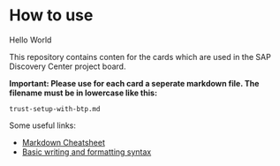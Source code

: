 # How to use
Hello World

This repository contains conten for the cards which are used in the SAP Discovery Center project board.

**Important: Please use for each card a seperate markdown file. The filename must be in lowercase like this:**

`trust-setup-with-btp.md`

Some useful links:

- [Markdown Cheatsheet](https://github.com/adam-p/markdown-here/wiki/Markdown-Cheatsheet)
- [Basic writing and formatting syntax](https://docs.github.com/en/get-started/writing-on-github/getting-started-with-writing-and-formatting-on-github/basic-writing-and-formatting-syntax)

